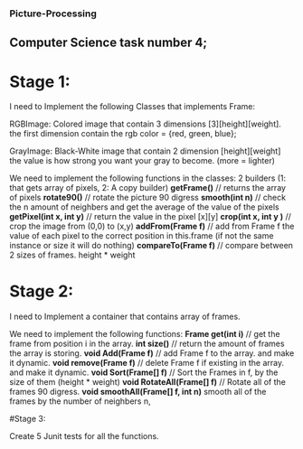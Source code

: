 ### Picture-Processing
## Computer Science task number 4;

# Stage 1:

I need to Implement the following Classes that implements Frame:

RGBImage:
	Colored image that contain 3 dimensions [3][height][weight].
	the first dimension contain the rgb color = {red, green, blue};

GrayImage:
	Black-White image that contain 2 dimension [height][weight]
	the value is how strong you want your gray to become. (more = lighter)
	

We need to implement the following functions in the classes:
	2 builders (1: that gets array of pixels, 2: A copy builder)
	**getFrame()** // returns the array of pixels
	**rotate90()** // rotate the picture 90 digress
	**smooth(int n)** // check the n amount of neighbers and get the average of the value of the pixels
	**getPixel(int x, int y)** // return the value in the pixel [x][y]
	**crop(int x, int y )** // crop the image from (0,0) to (x,y)
	**addFrom(Frame f)** // add from Frame f the value of each pixel to the correct position in this.frame (if not the same instance or size it will do nothing)
	**compareTo(Frame f)** // compare between 2 sizes of frames. height * weight

# Stage 2:

I need to Implement a container that contains array of frames.

We need to implement the following functions:
	**Frame get(int i)** // get the frame from position i in the array.
	**int size()** // return the amount of frames the array is storing.
	**void Add(Frame f)** // add Frame f to the array. and make it dynamic.
	**void remove(Frame f)** // delete Frame f if existing in the array. and make it dynamic.
	**void Sort(Frame[] f)** // Sort the Frames in f, by the size of them (height * weight)
	**void RotateAll(Frame[] f)** // Rotate all of the frames 90 digress.
	**void smoothAll(Frame[] f, int n)** smooth all of the frames by the number of neighbers n,
	
#Stage 3:
	
Create 5 Junit tests for all the functions.
